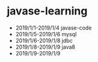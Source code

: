 # javase-learning
- 2019/1/1-2019/1/4 javase-code
- 2019/1/5-2019/1/6 mysql
- 2019/1/6-2019/1/8 jdbc
- 2019/1/8-2019/1/9 java8
- 2019/1/9-2019/1/9 